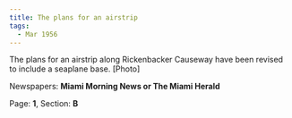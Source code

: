 ```yaml
---  
title: The plans for an airstrip  
tags:  
  - Mar 1956  
---  
```

  
The plans for an airstrip along Rickenbacker Causeway have been revised to include a seaplane base. [Photo]  
  
Newspapers: **Miami Morning News or The Miami Herald**  
  
Page: **1**, Section: **B** 
